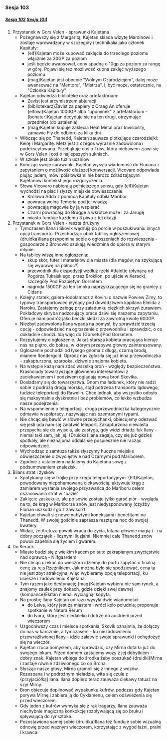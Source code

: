 ### Sesja 103
##### [Sesja 102](#sesja-102) [Sesja 104](#sesja-104)
1. Przystanek w Gors Velen - sprawunki Kajetana
    - Pożegnawszy się z Margaritą, Kajetan składa wizytę Mardinowi i zostaje wprowadzony w szczegóły i technikalia jako członek Kapituły:
        - {elf}Kajetan może kupować zaklęcia do trzeciego poziomu włącznie za 30GP za poziom
        - jeśli będzie awansował, ceny spadną o 10gp za poziom za rangę w górę. Pojawi się też możliwość kupna zaklęć wyższego poziomu
        - {mag}Kajetan jest obecnie "Wolnym Czarodziejem", dalej może awansować na "Mentora", "Mistrza", i, być może, ostatecznie, na "Członka Kapituły"
    - Kajetan odwiedza bibliotekę oraz artefaktorium:
        - Zavist jest arcymistrzem abjuracji
        - {bibliotekarz}Zavist za papiery z Craag An oferuje {elfowi}Kajetan 1000GP albo "upominek" z artefaktorium - {bohater}Kajetan decyduje się na ten drugi, otrzymując przedmiot (do ustalenia)
        - {mag}Kajetan kupuje zaklęcia Heat Metal oraz Invisibility, zamawia Fly do odbioru za kilka dni
    - Włócząc się po Thanedd, Kajetan zauważa plotkujące czarodziejki: Keirę i Margaritę. Metz jest z czegoś wyraźnie zadowolona i podekscytowana. Przebąkuje coś o Triss, która niebawem zjawi się w Gors Velen i coś o najlepszych sukniach.
    - W szkole jest około tuzin uczniów
    - Kończąc swoje sprawunki, Kajetan wysyła wiadomość do Floriana z zapytaniem o możliwość dłuższej konwersacji. Vicovaro odpowiada plując jadem, mówi półsłówkami nie bardzo zdradzającymi Kajetanowi kontekst jego rozgoryczenia.
    - Słowa Vicovaro nabierają pełniejszego sensu, gdy {elf}Kajetan wychodzi na plac i słyszy miejskie obwieszczenie:
        - Królowa Adda z pomocą Kapituły odbiła Maribor
        - powraca wolna Temeria pod jej władzą
        - powracają magowie by ją wspierać
        - Czarni powracają do Brugge a wkrótce może i za Jarugę
        - miasto funduje każdemu 3 piwa z tej okazji
2. Przystanek w Gors Velen - reszta drużyny
    - Tymczasem Ilana i Skovik wędrują po porcie w poszukiwaniu innych opcji transportu. Przechodząc obok tablicy ogłoszeniowej {druidka}Ilana przypomina sobie o ogłoszeniach do rozwieszenia - gospodarze z Bronowic szukają wiedźmina do upiora w starym młynie.
    - Na tablicy wiszą inne ogłoszenia:
        - skup skór, futer i materiałów dla miasta (dla magów, na szykującą się wyprawę na północ?)
        - przewodnik dla ekspedycji wzdłuż rzeki Adalette (płynącą od Pogórza Tukajskiego, przez Brokilon, po ujście w Kerack); szczegóły Pod Rozpiętym Gorsetem
        - nagroda 1500GP za łeb smoka naprzykrzającego się na granicy z Cidaris
    - Kolejny statek, galera-lodołamacz z Koviru o nazwie Powiew Zimy, to typowy transportowiec płynący pod dowództwem kapitana Elmida z Naroku. Zastajemy załogę przy załadunku ciężkich skrzyń żurawiem. Pokładowy skryba nadzorujący prace dziwi się naszemu zapytaniu. Oferuje nam podróż jako beczki śledzi za zawrotną kwotę 600GP.
    - Niezbyt zadowolona Ilana wpada na pomysł, by sprawdzić trzecią opcję - odpowiedzieć na ogłoszenie o przewodniku i sprawdzić, o co dokładnie chodzi. Idą więc do {Gorsetu}Pod Gorsetem.
    - Rozpytujemy o ogłoszenie. Jakaś starsza kobieta pracująca kieruje nas na piętro, do boksu, w którym przebywa główny zainteresowany.
    - Ogłoszenie pochodzi od łysego gnoma z długą, czarną brodą, mianem Rondergold. Oprócz nas zgłosiła się już inna przewodniczka - zakapturzona, szarooka, dziwnie znajoma kobieta.
    - Na wstępie każą nam zdać wszelką broń - względy bezpieczeństwa. Krasnoludy towarzyszące głównemu interesantowi z zaciekawieniem i podziwem oglądają nową broń Skovika.
    - Dosiadamy się do towarzystwa. Gnom ma ładunek, który nie radzi sobie z podróżą drogą morską, stąd potrzeba transportu lądowego, tudzież teleportacji do Rawelin. Chce jednak, aby wszystko odbyło się maksymalnie dyskretnie i bez problemów, co lekko wzbudza nasze podejrzenia.
    - Na wspomnienie o teleportacji, druga przewodniczka kategorycznie odmawia współpracy, nazywając nas szemranymi typami.
    - Nie chcąc się bawić w słowne przepychanki, obiecujemy odezwać się jeśli uda nam się załatwić teleport. Zakapturzona niewiasta przepycha się do wyjścia, ale zastyga, gdy widzi driadzi łuk Ilany - niemal taki sam, jak jej. {Druidka}Ilana zagaja, czy się już gdzieś spotkały, ale nieznajoma oddala się pospiesznie nie racząc odpowiedzieć.
    - Wychodząc z zamtuza także słyszymy huczne miejskie obwieszczenie o zwycięstwie nad Czarnymi pod Mariborem.
    - Zgodnie z ustaleniem nadajemy do Kajetana sowę z podsumowaniem znalezisk.
3. Bilans strat i zysków
    - Spotykamy się w trójkę przy kręgu teleportacyjnym. {Elf}Kajetan, powodowany niepohamowaną ciekawością, aktywuje krąg z zamiarem wysłania swojego przyzwańca do Mariboru celem oszacowania strat w "bazie".
    - Zaklęcie zaskakuje, ale po sowie zostaje tylko garść piór - wygląda na to, że krąg w Mariborze znów jest niedysponowany (czyżby Florian uszkodził go z zawiści?).
    - Kajetan chwali się nowo nabytymi koneksjami i benefitami na Thanedd. W swojej gościnie zaprasza resztę na noc do swojej kwatery.
    - Widać, że Aretuza powoli wraca do życia, łatana głównie magią i - na dobry początek - licznymi iluzjami. Niemniej całe Thanedd znów powoli zapełnia się życiem i gwarem.
4. Do Kerack
    - Miasto budzi się z wielkim kacem po suto zakrapianym zwycięstwie nad oprawcą - Nilfgaardem.
    - Nie chcąc czekać do wieczora idziemy do portu zapytać o finalną cenę za rejs Rzeźnikiem. Jak można było się spodziewać, cena ta nie jest zbyt atrakcyjna, więc wybieramy opcję teleportacji, ku uciesze i zadowoleniu Kajetana.
    - Tym razem jako destynację {mag}Kajetan wybiera nie sam rynek, a znajomy zaułek przy dokach, gdzie dzięki swej dawnej {kompance}Elatan niemal wyciągnął kopyta.
    - Na prośbę Ilany Kajetan od razu wysyła dwie wiadomości:
        - do Leiva, który jest za miastem i wróci koło południa; proponuje spotkanie w Natura Rerum
        - do Ivara, który jest niedaleko i dotrze do austrierii przed wieczorem
    - Uzgodniwszy czas i miejsce spotkania, Skovik oznajmia, że dołączy do nas w karczmie, a tymczasem - ku niezadowoleniu przewrażliwionej Ilany - idzie załatwić swoje sprawunki i ochędożyć się na wieczór.
    - Kajetan rzuca pomysłem, aby sprawdzić, czy Mirna dotarła już do swojego lokum. Przed domem zastajemy wozy z jej dobytkiem - dobry znak. Kajetan wbiega do środka żeby poszukać {druidki}Mirna i zastaje równie zdziwionego co on Brona.
    - Słysząc nasze głosy, Mirna gramoli się z innego z wozów. Rozespana i w podróżnym nieładzie, wita się czule z {przyjaciółką}Ilana. Ilana dopiero teraz zauważa ciekawy tatuaż na szyi Mirny.
    - Bron obiecuje dopilnować wypakunku kufrów, podczas gdy Kajetan porywa Mirnę i zabiera ją do Cyklamenu, celem odświeżenia się przed wieczorem.
    - Gdy jeden z kufrów wymyka się z rąk tragarzy, Ilana zauważa niechybnie magiczną konkokcję rozpływającą się po bruku i spływającą do rynsztoka.
    - Pozostawiona samej sobie {druidka}Ilana też funduje sobie wizualną odnowę przed ważnym wieczorem, korzystając z wygód łaźni, pralni i krawca.
